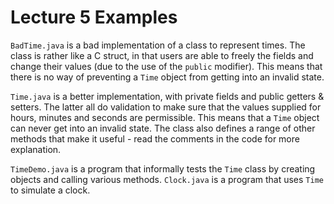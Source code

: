 # Lecture 5 Examples

`BadTime.java` is a bad implementation of a class to represent times.
The class is rather like a C struct, in that users are able to freely
the fields and change their values (due to the use of the `public`
modifier).  This means that there is no way of preventing a `Time` object
from getting into an invalid state.

`Time.java` is a better implementation, with private fields and public
getters & setters.  The latter all do validation to make sure that the values
supplied for hours, minutes and seconds are permissible.  This means that
a `Time` object can never get into an invalid state.  The class also defines
a range of other methods that make it useful - read the comments in the
code for more explanation.

`TimeDemo.java` is a program that informally tests the `Time` class by
creating objects and calling various methods.  `Clock.java` is a program
that uses `Time` to simulate a clock.
